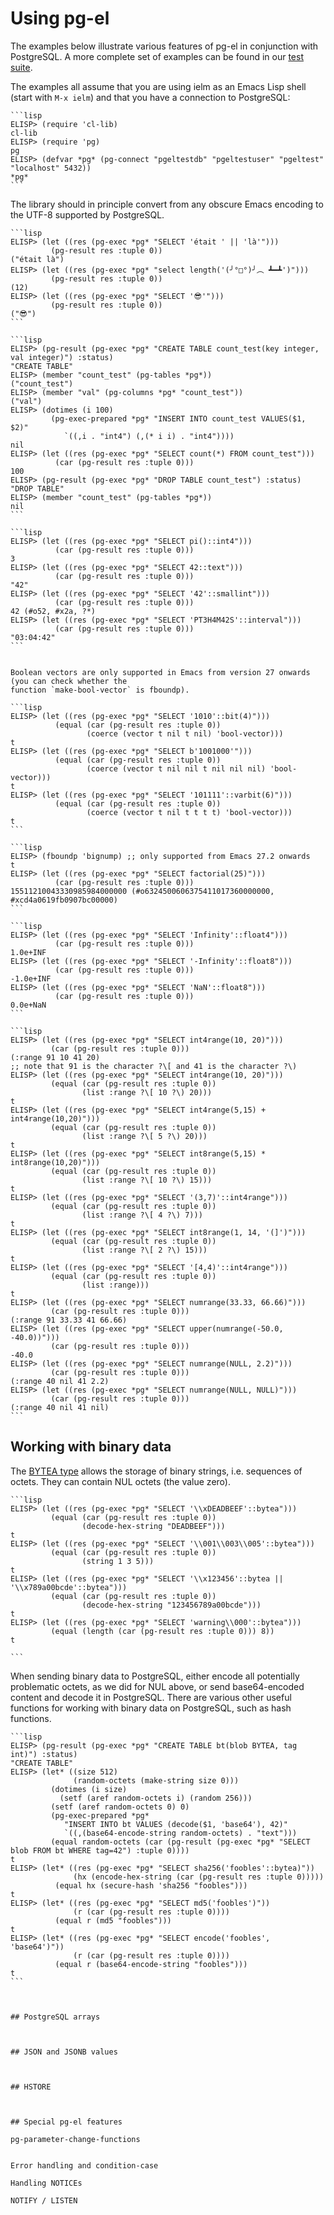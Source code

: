 # Using pg-el

The examples below illustrate various features of pg-el in conjunction with PostgreSQL. A more
complete set of examples can be found in our [test suite](https://github.com/emarsden/pg-el/tree/main/test).

The examples all assume that you are using ielm as an Emacs Lisp shell (start with `M-x ielm`) and
that you have a connection to PostgreSQL:

~~~admonish example title="Connect to PostgreSQL from Emacs"
```lisp
ELISP> (require 'cl-lib)
cl-lib
ELISP> (require 'pg)
pg
ELISP> (defvar *pg* (pg-connect "pgeltestdb" "pgeltestuser" "pgeltest" "localhost" 5432))
*pg*
```
~~~

The library should in principle convert from any obscure Emacs encoding to the UTF-8 supported by
PostgreSQL. 

~~~admonish example title="Unicode support"
```lisp
ELISP> (let ((res (pg-exec *pg* "SELECT 'était ' || 'là'")))
         (pg-result res :tuple 0))
("était là")
ELISP> (let ((res (pg-exec *pg* "select length('(╯°□°)╯︵ ┻━┻')")))
         (pg-result res :tuple 0))
(12)
ELISP> (let ((res (pg-exec *pg* "SELECT '😎'")))
         (pg-result res :tuple 0))
("😎")
```
~~~


~~~admonish example title="Working with tables and DDL"
```lisp
ELISP> (pg-result (pg-exec *pg* "CREATE TABLE count_test(key integer, val integer)") :status)
"CREATE TABLE"
ELISP> (member "count_test" (pg-tables *pg*))
("count_test")
ELISP> (member "val" (pg-columns *pg* "count_test"))
("val")
ELISP> (dotimes (i 100)
         (pg-exec-prepared *pg* "INSERT INTO count_test VALUES($1, $2)"
            `((,i . "int4") (,(* i i) . "int4"))))
nil
ELISP> (let ((res (pg-exec *pg* "SELECT count(*) FROM count_test")))
          (car (pg-result res :tuple 0)))
100
ELISP> (pg-result (pg-exec *pg* "DROP TABLE count_test") :status)
"DROP TABLE"
ELISP> (member "count_test" (pg-tables *pg*))
nil
```
~~~


~~~admonish example title="Casting SQL values to a specific type"
```lisp
ELISP> (let ((res (pg-exec *pg* "SELECT pi()::int4")))
          (car (pg-result res :tuple 0)))
3
ELISP> (let ((res (pg-exec *pg* "SELECT 42::text")))
          (car (pg-result res :tuple 0)))
"42"
ELISP> (let ((res (pg-exec *pg* "SELECT '42'::smallint")))
          (car (pg-result res :tuple 0)))
42 (#o52, #x2a, ?*)
ELISP> (let ((res (pg-exec *pg* "SELECT 'PT3H4M42S'::interval")))
          (car (pg-result res :tuple 0)))
"03:04:42"
```
~~~


~~~admonish example title="Working with boolean vectors"

Boolean vectors are only supported in Emacs from version 27 onwards (you can check whether the
function `make-bool-vector` is fboundp).

```lisp
ELISP> (let ((res (pg-exec *pg* "SELECT '1010'::bit(4)")))
          (equal (car (pg-result res :tuple 0))
                 (coerce (vector t nil t nil) 'bool-vector)))
t
ELISP> (let ((res (pg-exec *pg* "SELECT b'1001000'")))
          (equal (car (pg-result res :tuple 0))
                 (coerce (vector t nil nil t nil nil nil) 'bool-vector)))
t
ELISP> (let ((res (pg-exec *pg* "SELECT '101111'::varbit(6)")))
          (equal (car (pg-result res :tuple 0))
                 (coerce (vector t nil t t t t) 'bool-vector)))
t
```
~~~


~~~admonish example title="Using bignums"
```lisp
ELISP> (fboundp 'bignump) ;; only supported from Emacs 27.2 onwards
t
ELISP> (let ((res (pg-exec *pg* "SELECT factorial(25)")))
          (car (pg-result res :tuple 0)))
15511210043330985984000000 (#o6324500606375411017360000000, #xcd4a0619fb0907bc00000)
```
~~~


~~~admonish example title="Special floating point syntax"
```lisp
ELISP> (let ((res (pg-exec *pg* "SELECT 'Infinity'::float4")))
          (car (pg-result res :tuple 0)))
1.0e+INF
ELISP> (let ((res (pg-exec *pg* "SELECT '-Infinity'::float8")))
          (car (pg-result res :tuple 0)))
-1.0e+INF
ELISP> (let ((res (pg-exec *pg* "SELECT 'NaN'::float8")))
          (car (pg-result res :tuple 0)))
0.0e+NaN
```
~~~


~~~admonish title="Numerical ranges"
```lisp
ELISP> (let ((res (pg-exec *pg* "SELECT int4range(10, 20)")))
         (car (pg-result res :tuple 0)))
(:range 91 10 41 20)
;; note that 91 is the character ?\[ and 41 is the character ?\)
ELISP> (let ((res (pg-exec *pg* "SELECT int4range(10, 20)")))
         (equal (car (pg-result res :tuple 0))
                (list :range ?\[ 10 ?\) 20)))
t
ELISP> (let ((res (pg-exec *pg* "SELECT int4range(5,15) + int4range(10,20)")))
         (equal (car (pg-result res :tuple 0))
                (list :range ?\[ 5 ?\) 20)))
t
ELISP> (let ((res (pg-exec *pg* "SELECT int8range(5,15) * int8range(10,20)")))
         (equal (car (pg-result res :tuple 0))
                (list :range ?\[ 10 ?\) 15)))
t
ELISP> (let ((res (pg-exec *pg* "SELECT '(3,7)'::int4range")))
         (equal (car (pg-result res :tuple 0))
                (list :range ?\[ 4 ?\) 7)))
t
ELISP> (let ((res (pg-exec *pg* "SELECT int8range(1, 14, '(]')")))
         (equal (car (pg-result res :tuple 0))
                (list :range ?\[ 2 ?\) 15)))
t
ELISP> (let ((res (pg-exec *pg* "SELECT '[4,4)'::int4range")))
         (equal (car (pg-result res :tuple 0))
                (list :range)))
t
ELISP> (let ((res (pg-exec *pg* "SELECT numrange(33.33, 66.66)")))
         (car (pg-result res :tuple 0)))
(:range 91 33.33 41 66.66)
ELISP> (let ((res (pg-exec *pg* "SELECT upper(numrange(-50.0, -40.0))")))
         (car (pg-result res :tuple 0)))
-40.0
ELISP> (let ((res (pg-exec *pg* "SELECT numrange(NULL, 2.2)")))
         (car (pg-result res :tuple 0)))
(:range 40 nil 41 2.2)
ELISP> (let ((res (pg-exec *pg* "SELECT numrange(NULL, NULL)")))
         (car (pg-result res :tuple 0)))
(:range 40 nil 41 nil)
```
~~~


## Working with binary data

The [BYTEA type](https://www.postgresql.org/docs/current/datatype-binary.html) allows the storage of
binary strings, i.e. sequences of octets. They can contain NUL octets (the value zero).

~~~admonish example title="Using the BYTEA type"
```lisp
ELISP> (let ((res (pg-exec *pg* "SELECT '\\xDEADBEEF'::bytea")))
         (equal (car (pg-result res :tuple 0))
                (decode-hex-string "DEADBEEF")))
t
ELISP> (let ((res (pg-exec *pg* "SELECT '\\001\\003\\005'::bytea")))
         (equal (car (pg-result res :tuple 0))
                (string 1 3 5)))
t
ELISP> (let ((res (pg-exec *pg* "SELECT '\\x123456'::bytea || '\\x789a00bcde'::bytea")))
         (equal (car (pg-result res :tuple 0))
                (decode-hex-string "123456789a00bcde")))
t
ELISP> (let ((res (pg-exec *pg* "SELECT 'warning\\000'::bytea")))
         (equal (length (car (pg-result res :tuple 0))) 8))
t

```
~~~

When sending binary data to PostgreSQL, either encode all potentially problematic octets, as we did
for NUL above, or send base64-encoded content and decode it in PostgreSQL. There are various other
useful functions for working with binary data on PostgreSQL, such as hash functions.
 

~~~admonish example title="Working with binary data"
```lisp
ELISP> (pg-result (pg-exec *pg* "CREATE TABLE bt(blob BYTEA, tag int)") :status)
"CREATE TABLE"
ELISP> (let* ((size 512)
              (random-octets (make-string size 0)))
         (dotimes (i size)
           (setf (aref random-octets i) (random 256)))
         (setf (aref random-octets 0) 0)
         (pg-exec-prepared *pg*
            "INSERT INTO bt VALUES (decode($1, 'base64'), 42)"
            `((,(base64-encode-string random-octets) . "text")))
         (equal random-octets (car (pg-result (pg-exec *pg* "SELECT blob FROM bt WHERE tag=42") :tuple 0))))
t
ELISP> (let* ((res (pg-exec *pg* "SELECT sha256('foobles'::bytea)"))
              (hx (encode-hex-string (car (pg-result res :tuple 0)))))
          (equal hx (secure-hash 'sha256 "foobles")))
t
ELISP> (let* ((res (pg-exec *pg* "SELECT md5('foobles')"))
              (r (car (pg-result res :tuple 0))))
          (equal r (md5 "foobles")))
t
ELISP> (let* ((res (pg-exec *pg* "SELECT encode('foobles', 'base64')"))
              (r (car (pg-result res :tuple 0))))
          (equal r (base64-encode-string "foobles")))
t
```



## PostgreSQL arrays



## JSON and JSONB values



## HSTORE



## Special pg-el features 

pg-parameter-change-functions


Error handling and condition-case

Handling NOTICEs

NOTIFY / LISTEN
